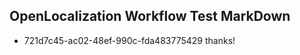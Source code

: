 ## OpenLocalization Workflow Test MarkDown
* 721d7c45-ac02-48ef-990c-fda483775429 thanks!

<!--HONumber=Sep16_HO1-->



